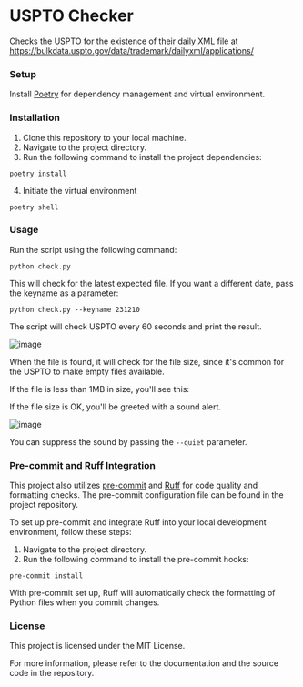 # USPTO Checker

Checks the USPTO for the existence of their daily XML file at https://bulkdata.uspto.gov/data/trademark/dailyxml/applications/

### Setup

Install [Poetry](https://python-poetry.org/) for dependency management and virtual environment.

### Installation

1. Clone this repository to your local machine.
2. Navigate to the project directory.
3. Run the following command to install the project dependencies:
    
```
poetry install
```
    
4. Initiate the virtual environment

```
poetry shell
```

    
### Usage

    
Run the script using the following command:
    
```
python check.py
```
    
This will check for the latest expected file. If you want a different date, pass the keyname as a parameter:

```
python check.py --keyname 231210
```



The script will check USPTO every 60 seconds and print the result. 

![image](https://github.com/rodbv/uspto_check/assets/882489/c27798ff-af42-47e6-8c8b-89d04c0befc3)

When the file is found, it will check for the file size, since it's common for the USPTO to make empty files available. 

If the file is less than 1MB in size, you'll see this:




If the file size is OK, you'll be greeted with a sound alert.

![image](https://github.com/rodbv/uspto_check/assets/882489/f38b0fe0-4f51-4910-9b0e-2c2ac54ac3fc)

You can suppress the sound by passing the `--quiet` parameter.



### Pre-commit and Ruff Integration

This project also utilizes [pre-commit](https://pre-commit.com/) and [Ruff](https://github.com/astral-sh/ruff) for code quality and formatting checks. The pre-commit configuration file can be found in the project repository.


To set up pre-commit and integrate Ruff into your local development environment, follow these steps:


1. Navigate to the project directory.
2. Run the following command to install the pre-commit hooks:

```
pre-commit install
```

With pre-commit set up, Ruff will automatically check the formatting of Python files when you commit changes.

### License

This project is licensed under the MIT License.

For more information, please refer to the documentation and the source code in the repository.

